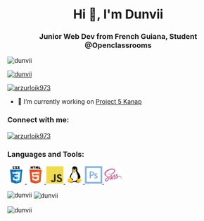 <h1 align="center">Hi 👋, I'm Dunvii</h1>
<h3 align="center">Junior Web Dev from French Guiana, Student @Openclassrooms</h3>

<p align="left"> <img src="https://komarev.com/ghpvc/?username=dunvii&label=Profile%20views&color=0e75b6&style=flat" alt="dunvii" /> </p>

<p align="left"> <a href="https://github.com/ryo-ma/github-profile-trophy"><img src="https://github-profile-trophy.vercel.app/?username=dunvii" alt="dunvii" /></a> </p>

<p align="left"> <a href="https://twitter.com/arzurloik973" target="blank"><img src="https://img.shields.io/twitter/follow/arzurloik973?logo=twitter&style=for-the-badge" alt="arzurloik973" /></a> </p>

- 🔭 I’m currently working on [Project 5 Kanap](https://github.com/Dunvii/Projet_5_Kanap)

<h3 align="left">Connect with me:</h3>
<p align="left">
<a href="https://twitter.com/arzurloik973" target="blank"><img align="center" src="https://raw.githubusercontent.com/rahuldkjain/github-profile-readme-generator/master/src/images/icons/Social/twitter.svg" alt="arzurloik973" height="30" width="40" /></a>
</p>

<h3 align="left">Languages and Tools:</h3>
<p align="left"> <a href="https://www.w3schools.com/css/" target="_blank" rel="noreferrer"> <img src="https://raw.githubusercontent.com/devicons/devicon/master/icons/css3/css3-original-wordmark.svg" alt="css3" width="40" height="40"/> </a> <a href="https://www.w3.org/html/" target="_blank" rel="noreferrer"> <img src="https://raw.githubusercontent.com/devicons/devicon/master/icons/html5/html5-original-wordmark.svg" alt="html5" width="40" height="40"/> </a> <a href="https://developer.mozilla.org/en-US/docs/Web/JavaScript" target="_blank" rel="noreferrer"> <img src="https://raw.githubusercontent.com/devicons/devicon/master/icons/javascript/javascript-original.svg" alt="javascript" width="40" height="40"/> </a> <a href="https://www.linux.org/" target="_blank" rel="noreferrer"> <img src="https://raw.githubusercontent.com/devicons/devicon/master/icons/linux/linux-original.svg" alt="linux" width="40" height="40"/> </a> <a href="https://www.photoshop.com/en" target="_blank" rel="noreferrer"> <img src="https://raw.githubusercontent.com/devicons/devicon/master/icons/photoshop/photoshop-line.svg" alt="photoshop" width="40" height="40"/> </a> <a href="https://sass-lang.com" target="_blank" rel="noreferrer"> <img src="https://raw.githubusercontent.com/devicons/devicon/master/icons/sass/sass-original.svg" alt="sass" width="40" height="40"/> </a> </p>

<p><img align="left" src="https://github-readme-stats.vercel.app/api/top-langs?username=dunvii&show_icons=true&locale=en&layout=compact" alt="dunvii" /></p>

<p>&nbsp;<img align="center" src="https://github-readme-stats.vercel.app/api?username=dunvii&show_icons=true&locale=en" alt="dunvii" /></p>

<p><img align="center" src="https://github-readme-streak-stats.herokuapp.com/?user=dunvii&" alt="dunvii" /></p>

